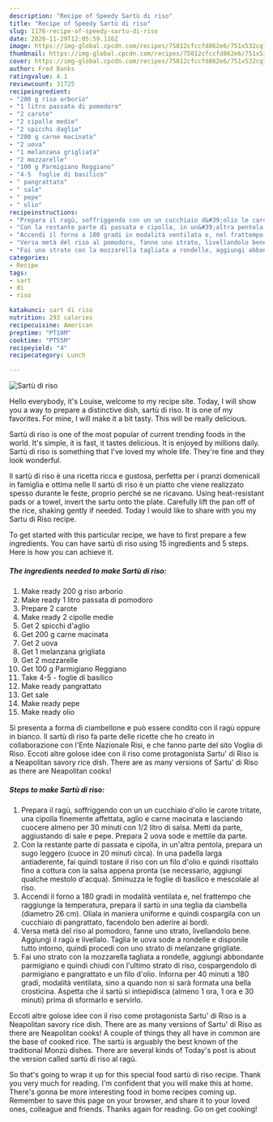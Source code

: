 ```yaml
---
description: "Recipe of Speedy Sartù di riso"
title: "Recipe of Speedy Sartù di riso"
slug: 1176-recipe-of-speedy-sartu-di-riso
date: 2020-11-29T12:05:59.116Z
image: https://img-global.cpcdn.com/recipes/75012cfccfd862e6/751x532cq70/sartu-di-riso-recipe-main-photo.jpg
thumbnail: https://img-global.cpcdn.com/recipes/75012cfccfd862e6/751x532cq70/sartu-di-riso-recipe-main-photo.jpg
cover: https://img-global.cpcdn.com/recipes/75012cfccfd862e6/751x532cq70/sartu-di-riso-recipe-main-photo.jpg
author: Fred Banks
ratingvalue: 4.1
reviewcount: 31725
recipeingredient:
- "200 g riso arborio"
- "1 litro passata di pomodoro"
- "2 carote"
- "2 cipolle medie"
- "2 spicchi daglio"
- "200 g carne macinata"
- "2 uova"
- "1 melanzana grigliata"
- "2 mozzarelle"
- "100 g Parmigiano Reggiano"
- "4-5  foglie di basilico"
- " pangrattato"
- " sale"
- " pepe"
- " olio"
recipeinstructions:
- "Prepara il ragù, soffriggendo con un un cucchiaio d&#39;olio le carote tritate, una cipolla finemente affettata, aglio e carne macinata e lasciando cuocere almeno per 30 minuti con 1/2 litro di salsa. Metti da parte, aggiustando di sale e pepe. Prepara 2 uova sode e mettile da parte."
- "Con la restante parte di passata e cipolla, in un&#39;altra pentola, prepara un sugo leggero (cuoce in 20 minuti circa). In una padella larga antiaderente, fai quindi tostare il riso con un filo d&#39;olio e quindi risottalo fino a cottura con la salsa appena pronta (se necessario, aggiungi qualche mestolo d&#39;acqua). Sminuzza le foglie di basilico e mescolale al riso."
- "Accendi il forno a 180 gradi in modalità ventilata e, nel frattempo che raggiunge la temperatura, prepara il sartù in una teglia da ciambella (diametro 26 cm). Oliala in maniera uniforme e quindi cospargila con un cucchiaio di pangrattato, facendolo ben aderire ai bordi."
- "Versa metà del riso al pomodoro, fanne uno strato, livellandolo bene. Aggiungi il ragù e livellalo. Taglia le uova sode a rondelle e disponile tutto intorno, quindi procedi con uno strato di melanzane grigliate."
- "Fai uno strato con la mozzarella tagliata a rondelle, aggiungi abbondante parmigiano e quindi chiudi con l&#39;ultimo strato di riso, cospargendolo di parmigiano e pangrattato e un filo d&#39;olio. Inforna per 40 minuti a 180 gradi, modalità ventilata, sino a quando non si sarà formata una bella crosticina. Aspetta che il sartù si intiepidisca (almeno 1 ora, 1 ora e 30 minuti) prima di sformarlo e servirlo."
categories:
- Recipe
tags:
- sart
- di
- riso

katakunci: sart di riso 
nutrition: 293 calories
recipecuisine: American
preptime: "PT10M"
cooktime: "PT55M"
recipeyield: "4"
recipecategory: Lunch

---
```



![Sartù di riso](https://img-global.cpcdn.com/recipes/75012cfccfd862e6/751x532cq70/sartu-di-riso-recipe-main-photo.jpg)

Hello everybody, it's Louise, welcome to my recipe site. Today, I will show you a way to prepare a distinctive dish, sartù di riso. It is one of my favorites. For mine, I will make it a bit tasty. This will be really delicious.

Sartù di riso is one of the most popular of current trending foods in the world. It's simple, it is fast, it tastes delicious. It is enjoyed by millions daily. Sartù di riso is something that I've loved my whole life. They're fine and they look wonderful.

Il sartù di riso è una ricetta ricca e gustosa, perfetta per i pranzi domenicali in famiglia e ottima nelle Il sartù di riso è un piatto che viene realizzato spesso durante le feste, proprio perché se ne ricavano. Using heat-resistant pads or a towel, invert the sartu onto the plate. Carefully lift the pan off of the rice, shaking gently if needed. Today I would like to share with you my Sartu di Riso recipe.


To get started with this particular recipe, we have to first prepare a few ingredients. You can have sartù di riso using 15 ingredients and 5 steps. Here is how you can achieve it.

<!--inarticleads1-->

##### The ingredients needed to make Sartù di riso:

1. Make ready 200 g riso arborio
1. Make ready 1 litro passata di pomodoro
1. Prepare 2 carote
1. Make ready 2 cipolle medie
1. Get 2 spicchi d&#39;aglio
1. Get 200 g carne macinata
1. Get 2 uova
1. Get 1 melanzana grigliata
1. Get 2 mozzarelle
1. Get 100 g Parmigiano Reggiano
1. Take 4-5 - foglie di basilico
1. Make ready  pangrattato
1. Get  sale
1. Make ready  pepe
1. Make ready  olio


Si presenta a forma di ciambellone e può essere condito con il ragù oppure in bianco. Il sartù di riso fa parte delle ricette che ho creato in collaborazione con l&#39;Ente Nazionale Risi, e che fanno parte del sito Voglia di Riso. Eccoti altre golose idee con il riso come protagonista Sartu&#39; di Riso is a Neapolitan savory rice dish. There are as many versions of Sartu&#39; di Riso as there are Neapolitan cooks! 

<!--inarticleads2-->

##### Steps to make Sartù di riso:

1. Prepara il ragù, soffriggendo con un un cucchiaio d&#39;olio le carote tritate, una cipolla finemente affettata, aglio e carne macinata e lasciando cuocere almeno per 30 minuti con 1/2 litro di salsa. Metti da parte, aggiustando di sale e pepe. Prepara 2 uova sode e mettile da parte.
1. Con la restante parte di passata e cipolla, in un&#39;altra pentola, prepara un sugo leggero (cuoce in 20 minuti circa). In una padella larga antiaderente, fai quindi tostare il riso con un filo d&#39;olio e quindi risottalo fino a cottura con la salsa appena pronta (se necessario, aggiungi qualche mestolo d&#39;acqua). Sminuzza le foglie di basilico e mescolale al riso.
1. Accendi il forno a 180 gradi in modalità ventilata e, nel frattempo che raggiunge la temperatura, prepara il sartù in una teglia da ciambella (diametro 26 cm). Oliala in maniera uniforme e quindi cospargila con un cucchiaio di pangrattato, facendolo ben aderire ai bordi.
1. Versa metà del riso al pomodoro, fanne uno strato, livellandolo bene. Aggiungi il ragù e livellalo. Taglia le uova sode a rondelle e disponile tutto intorno, quindi procedi con uno strato di melanzane grigliate.
1. Fai uno strato con la mozzarella tagliata a rondelle, aggiungi abbondante parmigiano e quindi chiudi con l&#39;ultimo strato di riso, cospargendolo di parmigiano e pangrattato e un filo d&#39;olio. Inforna per 40 minuti a 180 gradi, modalità ventilata, sino a quando non si sarà formata una bella crosticina. Aspetta che il sartù si intiepidisca (almeno 1 ora, 1 ora e 30 minuti) prima di sformarlo e servirlo.


Eccoti altre golose idee con il riso come protagonista Sartu&#39; di Riso is a Neapolitan savory rice dish. There are as many versions of Sartu&#39; di Riso as there are Neapolitan cooks! A couple of things they all have in common are the base of cooked rice. The sartù is arguably the best known of the traditional Monzù dishes. There are several kinds of Today&#39;s post is about the version called sartù di riso al ragù. 

So that's going to wrap it up for this special food sartù di riso recipe. Thank you very much for reading. I'm confident that you will make this at home. There's gonna be more interesting food in home recipes coming up. Remember to save this page on your browser, and share it to your loved ones, colleague and friends. Thanks again for reading. Go on get cooking!
